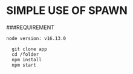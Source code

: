 # SIMPLE USE OF SPAWN

###REQUIREMENT
```nodejs
node version: v16.13.0
```

```git 
  git clone app
  cd /folder
  npm install
  npm start
```
